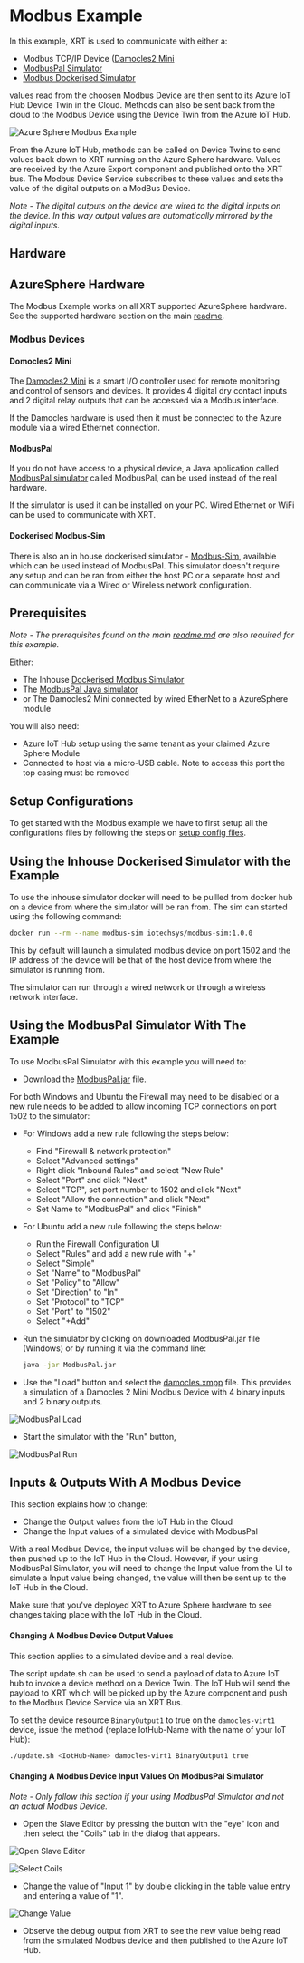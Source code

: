 # Modbus Example

In this example, XRT is used to communicate with either a: 
 * Modbus TCP/IP Device ([Damocles2 Mini](https://www.hw-group.com/device/damocles2-mini)
 * [ModbusPal Simulator](#using-the-modbuspal-simulator-with-the-example)
 * [Modbus Dockerised Simulator](#using-the-inhouse-dockerised-simulator-with-the-example)

values read from the choosen Modbus Device are then sent to its
Azure IoT Hub Device Twin in the Cloud. Methods can also be sent back from
the cloud to the Modbus Device using the Device Twin from the Azure IoT Hub.

![Azure Sphere Modbus Example](images/AzureSphereModbusExample.jpg)

From the Azure IoT Hub, methods can be called on Device Twins
to send values back down to XRT running on the Azure Sphere
hardware. Values are received by the Azure Export component
and published onto the XRT bus. The Modbus Device Service subscribes
to these values and sets the value of the digital outputs on a ModBus
Device.

*Note - The digital outputs on the device are wired to the digital
inputs on the device. In this way output values are automatically
mirrored by the digital inputs.*

## Hardware

## AzureSphere Hardware

The Modbus Example works on all XRT supported AzureSphere
hardware. See the supported hardware section on the main [readme](../README.md/#supported-hardware).

### Modbus Devices

#### Domocles2 Mini

The [Damocles2 Mini](https://www.hw-group.com/device/damocles2-mini)
is a smart I/O controller used for remote monitoring and
control of sensors and devices. It provides 4 digital dry
contact inputs and 2 digital relay outputs that can be
accessed via a Modbus interface.

If the Damocles hardware is used then it must be connected to
the Azure module via a wired Ethernet connection.

#### ModbusPal

If you do not have access to a physical device, a Java application called 
[ModbusPal simulator](#using-the-modbuspal-simulator-with-the-example)
called ModbusPal, can be used instead of the real hardware.

If the simulator is used it can be installed on your PC. 
Wired Ethernet or WiFi can be used to communicate with XRT.

#### Dockerised Modbus-Sim

There is also an in house dockerised simulator - [Modbus-Sim](#using-the-inhouse-dockerised-simulator-with-the-example), available which can be 
used instead of ModbusPal. This simulator doesn't require any setup
and can be ran from either the host PC or a separate host and can
communicate via a Wired or Wireless network configuration.

## Prerequisites

*Note - The prerequisites found on the main
[readme.md](../README.md) are also required for this example.*

Either:
* The Inhouse [Dockerised Modbus Simulator](#using-the-inhouse-dockerised-simulator-with-the-example)
* The [ModbusPal Java simulator](#using-the-modbuspal-simulator-with-the-example)
* or The Damocles2 Mini connected by wired EtherNet to a AzureSphere module

You will also need:
* Azure IoT Hub setup using the same tenant as your claimed Azure Sphere
  Module
* Connected to host via a micro-USB cable. Note to access this port
      the top casing must be removed


## Setup Configurations 

To get started with the Modbus example we have to first setup all
the configurations files by following the steps on [setup config files](./setup-config-files.md).

## Using the Inhouse Dockerised Simulator with the Example

To use the inhouse simulator docker will need to be pullled from docker hub 
on a device from where the simulator will be ran from. 
The sim can started using the following command:

```bash
docker run --rm --name modbus-sim iotechsys/modbus-sim:1.0.0
```

This by default will launch a simulated modbus device on port 1502 and the
IP address of the device will be that of the host device from where the
simulator is running from.

The simulator can run through a wired network or through a wireless network
interface.

## Using the ModbusPal Simulator With The Example

 To use ModbusPal Simulator with this example you will
 need to:

* Download the [ModbusPal.jar](https://iotech.jfrog.io/artifactory/public/ModbusPal.jar) file.

For both Windows and Ubuntu the Firewall may need to be disabled
or a new rule needs to be added to allow incoming TCP connections
on port 1502 to the simulator:

* For Windows add a new rule following the steps below:
    * Find "Firewall & network protection"
    * Select "Advanced settings"
    * Right click "Inbound Rules" and select "New Rule"
    * Select "Port" and click "Next"
    * Select "TCP", set port number to 1502 and click "Next"
    * Select "Allow the connection" and click "Next"
    * Set Name to "ModbusPal" and click "Finish"

* For Ubuntu add a new rule following the steps below:
    * Run the Firewall Configuration UI
    * Select "Rules" and add a new rule with "+"
    * Select "Simple"
    * Set "Name" to "ModbusPal"
    * Set "Policy" to "Allow"
    * Set "Direction" to "In"
    * Set "Protocol" to "TCP"
    * Set "Port" to "1502"
    * Select "+Add"

* Run the simulator by clicking on downloaded ModbusPal.jar file 
  (Windows) or by running it via the command line:

  ```bash
  java -jar ModbusPal.jar
  ```

* Use the "Load" button and select the [damocles.xmpp](../damocles.xmpp)
  file. This provides a simulation of a Damocles 2 Mini Modbus
  Device with 4 binary inputs and 2 binary outputs.

![ModbusPal Load](images/ModbusPalLoad.svg)

* Start the simulator with the "Run" button,

![ModbusPal Run](images/ModbusPalRun.svg)


## Inputs & Outputs With A Modbus Device

This section explains how to change:
* Change the Output values from the IoT Hub in the Cloud
* Change the Input values of a simulated device with ModbusPal

With a real Modbus Device, the input values will be changed by the
device, then pushed up to the IoT Hub in the Cloud. However, if your
using ModbusPal Simulator, you will need to change the Input value from
the UI to simulate a Input value being changed, the value will then be
sent up to the IoT Hub in the Cloud.

Make sure that you've deployed XRT to Azure Sphere hardware to
see changes taking place with the IoT Hub in the Cloud.

#### Changing A Modbus Device Output Values

This section applies to a simulated device and a real device.

The script update.sh can be used to send a payload of data
to Azure IoT hub to invoke a device method on a Device Twin. The
IoT Hub will send the payload to XRT which will be picked up by
the Azure component and push to the Modbus Device Service
via an XRT Bus.

To set the device resource `BinaryOutput1` to true on the
`damocles-virt1` device, issue the method (replace IotHub-Name
with the name of your IoT Hub):

```bash
./update.sh <IotHub-Name> damocles-virt1 BinaryOutput1 true
```

#### Changing A Modbus Device Input Values On ModbusPal Simulator

*Note - Only follow this section if your using ModbusPal Simulator
and not an actual Modbus Device.*  

* Open the Slave Editor by pressing the button with the "eye" icon and
  then select the "Coils" tab in the dialog that appears.

![Open Slave Editor](images/ModbusPalEye.svg)

![Select Coils](images/ModbusPalCoils.svg)

* Change the value of "Input 1" by double clicking in the table value
  entry and entering a value of "1".

![Change Value](images/ModbusPalChangeValue.svg)

* Observe the debug output from XRT to see the new value being read from the
  simulated Modbus device and then published to the Azure IoT Hub.
